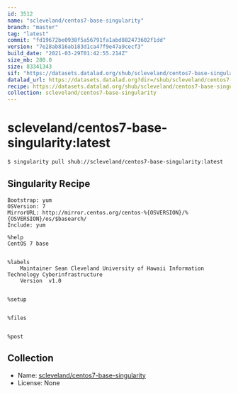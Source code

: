 ```yaml
---
id: 3512
name: "scleveland/centos7-base-singularity"
branch: "master"
tag: "latest"
commit: "fd19672be0938f5a56791fa1abd882473602f1dd"
version: "7e28ab816ab183d1ca47f9e47a9cecf3"
build_date: "2021-03-29T01:42:55.214Z"
size_mb: 280.0
size: 83341343
sif: "https://datasets.datalad.org/shub/scleveland/centos7-base-singularity/latest/2021-03-29-fd19672b-7e28ab81/7e28ab816ab183d1ca47f9e47a9cecf3.sif"
datalad_url: https://datasets.datalad.org?dir=/shub/scleveland/centos7-base-singularity/latest/2021-03-29-fd19672b-7e28ab81/
recipe: https://datasets.datalad.org/shub/scleveland/centos7-base-singularity/latest/2021-03-29-fd19672b-7e28ab81/Singularity
collection: scleveland/centos7-base-singularity
---
```


# scleveland/centos7-base-singularity:latest

```bash
$ singularity pull shub://scleveland/centos7-base-singularity:latest
```

## Singularity Recipe

```singularity
Bootstrap: yum
OSVersion: 7
MirrorURL: http://mirror.centos.org/centos-%{OSVERSION}/%{OSVERSION}/os/$basearch/
Include: yum

%help
CentOS 7 base


%labels
    Maintainer Sean Cleveland University of Hawaii Information Technology Cyberinfrastructure
    Version  v1.0


%setup


%files


%post
```

## Collection

 - Name: [scleveland/centos7-base-singularity](https://github.com/scleveland/centos7-base-singularity)
 - License: None

